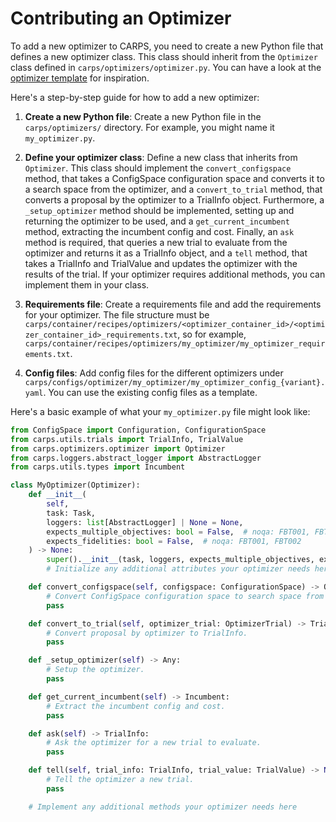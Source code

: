 # Contributing an Optimizer

To add a new optimizer to CARPS, you need to create a new Python file that defines a new optimizer 
class. This class should inherit from the `Optimizer` class defined in 
`carps/optimizers/optimizer.py`. You can have a look at the 
[optimizer template](https://github.com/automl/CARP-S-template/blob/main/my-optimizer.py) 
for inspiration.

Here's a step-by-step guide for how to add a new optimizer:

1. **Create a new Python file**: 
Create a new Python file in the `carps/optimizers/` directory.
For example, you might name it `my_optimizer.py`.


2. **Define your optimizer class**:
Define a new class that inherits from `Optimizer`. This class should implement the 
`convert_configspace` method, that takes a ConfigSpace configuration space and converts it to 
a search space from the optimizer, and a `convert_to_trial` method, that converts a proposal by 
the optimizer to a TrialInfo object. Furthermore, a `_setup_optimizer` method should be implemented,
setting up and returning the optimizer to be used, and a `get_current_incumbent` method, extracting 
the incumbent config and cost. Finally, an `ask` method is required, that 
queries a new trial to evaluate from the optimizer and returns it as a TrialInfo object, and a 
`tell` method, that takes a TrialInfo and TrialValue and updates the optimizer with the results of 
the trial. If your optimizer requires additional methods, you can implement them in your class. 


3. **Requirements file**: Create a requirements file and add the requirements for your optimizer.
   The file structure must be 
   `carps/container/recipes/optimizers/<optimizer_container_id>/<optimizer_container_id>_requirements.txt`,
   so for example, `carps/container/recipes/optimizers/my_optimizer/my_optimizer_requirements.txt`.

4. **Config files**: Add config files for the different optimizers under 
   `carps/configs/optimizer/my_optimizer/my_optimizer_config_{variant}.yaml`. 
   You can use the existing config files as a template.

Here's a basic example of what your `my_optimizer.py` file might look like:

```python
from ConfigSpace import Configuration, ConfigurationSpace
from carps.utils.trials import TrialInfo, TrialValue
from carps.optimizers.optimizer import Optimizer
from carps.loggers.abstract_logger import AbstractLogger
from carps.utils.types import Incumbent

class MyOptimizer(Optimizer):
    def __init__(
        self,
        task: Task,
        loggers: list[AbstractLogger] | None = None,
        expects_multiple_objectives: bool = False,  # noqa: FBT001, FBT002
        expects_fidelities: bool = False,  # noqa: FBT001, FBT002
    ) -> None:
        super().__init__(task, loggers, expects_multiple_objectives, expects_fidelities)
        # Initialize any additional attributes your optimizer needs here

    def convert_configspace(self, configspace: ConfigurationSpace) -> OptimizerSearchSpace:
        # Convert ConfigSpace configuration space to search space from optimizer.
        pass

    def convert_to_trial(self, optimizer_trial: OptimizerTrial) -> TrialInfo:
        # Convert proposal by optimizer to TrialInfo.
        pass

    def _setup_optimizer(self) -> Any:
        # Setup the optimizer.
        pass

    def get_current_incumbent(self) -> Incumbent:
        # Extract the incumbent config and cost.
        pass

    def ask(self) -> TrialInfo:
        # Ask the optimizer for a new trial to evaluate.
        pass

    def tell(self, trial_info: TrialInfo, trial_value: TrialValue) -> None:
        # Tell the optimizer a new trial.
        pass

    # Implement any additional methods your optimizer needs here
```
